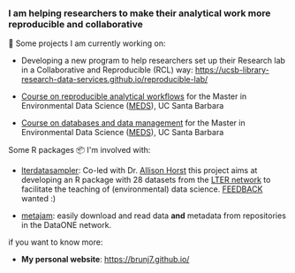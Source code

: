 
### I am helping researchers to make their analytical work more reproducible and collaborative

🔭 Some projects I am currently working on:

- Developing a new program to help researchers set up their Research lab in a Collaborative and Reproducible (RCL) way: https://ucsb-library-research-data-services.github.io/reproducible-lab/

- [Course on reproducible analytical workflows](https://brunj7.github.io/EDS-214-analytical-workflows/) for the Master in Environmental Data Science ([MEDS](https://ucsb-meds.github.io/)), UC Santa Barbara

-  [Course on databases and data management](https://ucsb-library-research-data-services.github.io/bren-meds213-spring-2024/) for the Master in Environmental Data Science ([MEDS](https://ucsb-meds.github.io/)), UC Santa Barbara


Some R packages 📦 I'm involved with:

- [lterdatasampler](https://lter.github.io/lterdatasampler/): Co-led with Dr. [Allison Horst](https://www.allisonhorst.com/) this project aims at developing an R package with 28 datasets from the [LTER network](https://lternet.edu/) to facilitate the teaching of (environmental) data science. [FEEDBACK](https://github.com/lter/lterdatasampler/issues) wanted :)

- [metajam](https://nceas.github.io/metajam/): easily download and read data **and** metadata from repositories in the DataONE network.


if you want to know more: 

- **My personal website**: https://brunj7.github.io/

